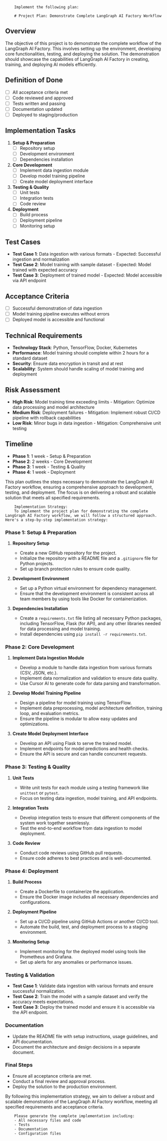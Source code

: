 
        Implement the following plan:
        
        # Project Plan: Demonstrate Complete LangGraph AI Factory Workflow

## Overview
The objective of this project is to demonstrate the complete workflow of the LangGraph AI Factory. This involves setting up the environment, developing core functionalities, testing, and deploying the solution. The demonstration should showcase the capabilities of LangGraph AI Factory in creating, training, and deploying AI models efficiently.

## Definition of Done
- [ ] All acceptance criteria met
- [ ] Code reviewed and approved
- [ ] Tests written and passing
- [ ] Documentation updated
- [ ] Deployed to staging/production

## Implementation Tasks

1. **Setup & Preparation**
   - [ ] Repository setup
   - [ ] Development environment
   - [ ] Dependencies installation

2. **Core Development**
   - [ ] Implement data ingestion module
   - [ ] Develop model training pipeline
   - [ ] Create model deployment interface

3. **Testing & Quality**
   - [ ] Unit tests
   - [ ] Integration tests
   - [ ] Code review

4. **Deployment**
   - [ ] Build process
   - [ ] Deployment pipeline
   - [ ] Monitoring setup

## Test Cases
- **Test Case 1**: Data ingestion with various formats - Expected: Successful ingestion and normalization
- **Test Case 2**: Model training with sample dataset - Expected: Model trained with expected accuracy
- **Test Case 3**: Deployment of trained model - Expected: Model accessible via API endpoint

## Acceptance Criteria
- [ ] Successful demonstration of data ingestion
- [ ] Model training pipeline executes without errors
- [ ] Deployed model is accessible and functional

## Technical Requirements
- **Technology Stack**: Python, TensorFlow, Docker, Kubernetes
- **Performance**: Model training should complete within 2 hours for a standard dataset
- **Security**: Ensure data encryption in transit and at rest
- **Scalability**: System should handle scaling of model training and deployment

## Risk Assessment
- **High Risk**: Model training time exceeding limits - Mitigation: Optimize data processing and model architecture
- **Medium Risk**: Deployment failures - Mitigation: Implement robust CI/CD pipeline with rollback capabilities
- **Low Risk**: Minor bugs in data ingestion - Mitigation: Comprehensive unit testing

## Timeline
- **Phase 1**: 1 week - Setup & Preparation
- **Phase 2**: 2 weeks - Core Development
- **Phase 3**: 1 week - Testing & Quality
- **Phase 4**: 1 week - Deployment

This plan outlines the steps necessary to demonstrate the LangGraph AI Factory workflow, ensuring a comprehensive approach to development, testing, and deployment. The focus is on delivering a robust and scalable solution that meets all specified requirements.
        
        Implementation Strategy:
        To implement the project plan for demonstrating the complete LangGraph AI Factory workflow, we will follow a structured approach. Here's a step-by-step implementation strategy:

### Phase 1: Setup & Preparation

1. **Repository Setup**
   - Create a new GitHub repository for the project.
   - Initialize the repository with a README file and a `.gitignore` file for Python projects.
   - Set up branch protection rules to ensure code quality.

2. **Development Environment**
   - Set up a Python virtual environment for dependency management.
   - Ensure that the development environment is consistent across all team members by using tools like Docker for containerization.

3. **Dependencies Installation**
   - Create a `requirements.txt` file listing all necessary Python packages, including TensorFlow, Flask (for API), and any other libraries needed for data processing and model training.
   - Install dependencies using `pip install -r requirements.txt`.

### Phase 2: Core Development

1. **Implement Data Ingestion Module**
   - Develop a module to handle data ingestion from various formats (CSV, JSON, etc.).
   - Implement data normalization and validation to ensure data quality.
   - Use Cursor AI to generate code for data parsing and transformation.

2. **Develop Model Training Pipeline**
   - Design a pipeline for model training using TensorFlow.
   - Implement data preprocessing, model architecture definition, training loop, and evaluation metrics.
   - Ensure the pipeline is modular to allow easy updates and optimizations.

3. **Create Model Deployment Interface**
   - Develop an API using Flask to serve the trained model.
   - Implement endpoints for model predictions and health checks.
   - Ensure the API is secure and can handle concurrent requests.

### Phase 3: Testing & Quality

1. **Unit Tests**
   - Write unit tests for each module using a testing framework like `unittest` or `pytest`.
   - Focus on testing data ingestion, model training, and API endpoints.

2. **Integration Tests**
   - Develop integration tests to ensure that different components of the system work together seamlessly.
   - Test the end-to-end workflow from data ingestion to model deployment.

3. **Code Review**
   - Conduct code reviews using GitHub pull requests.
   - Ensure code adheres to best practices and is well-documented.

### Phase 4: Deployment

1. **Build Process**
   - Create a Dockerfile to containerize the application.
   - Ensure the Docker image includes all necessary dependencies and configurations.

2. **Deployment Pipeline**
   - Set up a CI/CD pipeline using GitHub Actions or another CI/CD tool.
   - Automate the build, test, and deployment process to a staging environment.

3. **Monitoring Setup**
   - Implement monitoring for the deployed model using tools like Prometheus and Grafana.
   - Set up alerts for any anomalies or performance issues.

### Testing & Validation

- **Test Case 1**: Validate data ingestion with various formats and ensure successful normalization.
- **Test Case 2**: Train the model with a sample dataset and verify the accuracy meets expectations.
- **Test Case 3**: Deploy the trained model and ensure it is accessible via the API endpoint.

### Documentation

- Update the README file with setup instructions, usage guidelines, and API documentation.
- Document the architecture and design decisions in a separate document.

### Final Steps

- Ensure all acceptance criteria are met.
- Conduct a final review and approval process.
- Deploy the solution to the production environment.

By following this implementation strategy, we aim to deliver a robust and scalable demonstration of the LangGraph AI Factory workflow, meeting all specified requirements and acceptance criteria.
        
        Please generate the complete implementation including:
        - All necessary files and code
        - Tests
        - Documentation
        - Configuration files
        
